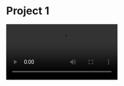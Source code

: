 # Project 1

![gravity current base case](https://github.com/syou83syou83/FDSE/dev1/Project1/gravitycurrent.mp4)
